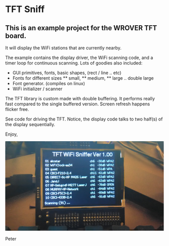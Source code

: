 # TFT Sniff

## This is an example project for the WROVER TFT board.

 It will display the WiFi stations that are currently nearby.
 
  The example contains the display driver, the WiFi scanning code, and
a timer loop for continuous scanning. Lots of goodies also included:

 * GUI primitives,  fonts, basic shapes, (rect / line .. etc)
 * Fonts for different sizes 
   **     small, 
   ** medium, 
   ** large .. double large
 * Font generator. (compiles on linux)
 * WiFi initializer / scanner
 
  The TFT library is custom made with double buffering. It performs really 
  fast compared to the single buffered version. Screen refresh happens flicker free.
  
  See code for driving the TFT. Notice, the display code talks to two 
  half(s) of the display sequentially.
  
  Enjoy,    
 
   ![Screen Shot](./screen.jpg)
      
  Peter 



